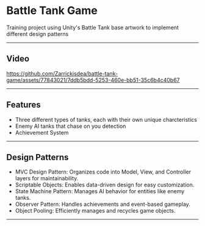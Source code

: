 # Battle Tank Game
Training project using Unity's Battle Tank base artwork to implement different design patterns

---

## Video

https://github.com/Zarrickisdea/battle-tank-game/assets/77843021/7ddb5bdd-5253-460e-bb51-35c6b4c40b67

---

## Features

- Three different types of tanks, each with their own unique charcteristics
- Enemy AI tanks that chase on you detection
- Achievement System

---

## Design Patterns

- MVC Design Pattern: Organizes code into Model, View, and Controller layers for maintainability.
- Scriptable Objects: Enables data-driven design for easy customization.
- State Machine Pattern: Manages AI behavior for entities like enemy tanks.
- Observer Pattern: Handles achievements and event-based gameplay.
- Object Pooling: Efficiently manages and recycles game objects.

---
